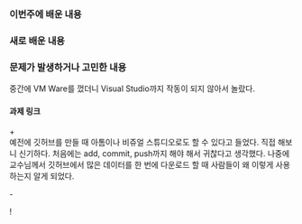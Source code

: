 <h3>이번주에 배운 내용</h3>
<p>

</p>

<h3>새로 배운 내용</h3>
<p>
</p>
<p>

</p>

<p>
<h3>문제가 발생하거나 고민한 내용</h3>
중간에 VM Ware를 껐더니 Visual Studio까지 작동이 되지 않아서 놀랐다. 
</p>
<p>
</p>

<p>
<h4>과제 링크</h4>
</p>

<p>
  + <br>
  예전에 깃허브를 만들 때 아톰이나 비쥬얼 스튜디오로도 할 수 있다고 들었다. 직접 해보니 신기하다. 처음에는 add, commit, push까지 해야 해서 귀찮다고 생각했다. 나중에 교수님께서 깃허브에서 많은 데이터를 한 번에 다운로드 할 때 사람들이 왜 이렇게 사용하는지 알게 되었다.<br> 
  
  \- <br>

  \! <br>

</p>
